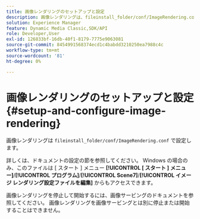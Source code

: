 ```yaml
---
title: 画像レンダリングのセットアップと設定
description: 画像レンダリングは、fileinstall_folder/conf/ImageRendering.confで設定します。
solution: Experience Manager
feature: Dynamic Media Classic,SDK/API
role: Developer,User
exl-id: 126833bf-16db-40f1-8179-7775e9063081
source-git-commit: 8454991568374ecd1c4babdd3210250ea7988c4c
workflow-type: tm+mt
source-wordcount: '81'
ht-degree: 0%

---
```


# 画像レンダリングのセットアップと設定{#setup-and-configure-image-rendering}

画像レンダリングは `fileinstall_folder/conf/ImageRendering.conf` で設定します。

詳しくは、ドキュメントの設定の節を参照してください。 Windows の場合のみ、このファイルは [ スタート ] メニュー **[!UICONTROL [ スタート ] メニュー]**/**[!UICONTROL プログラム]**/**[!UICONTROL Scene7]**/**[!UICONTROL イメージ レンダリング設定ファイルを編集]** からもアクセスできます。

画像レンダリングを停止して開始するには、画像サービングのドキュメントを参照してください。 画像レンダリングを画像サービングとは別に停止または開始することはできません。
